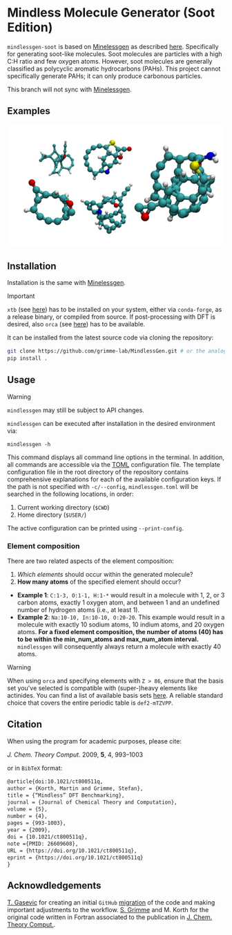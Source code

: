# Mindless Molecule Generator (Soot Edition)



`mindlessgen-soot` is based on [Minelessgen](https://github.com/grimme-lab/MindlessGen) as described [here](https://pubs.acs.org/doi/full/10.1021/ct800511q). Specifically for generating soot-like molecules. Soot molecules are particles with a high C:H ratio and few oxygen atoms. However, soot molecules are generally classified as polycyclic aromatic hydrocarbons (PAHs). This project cannot specifically generate PAHs; it can only produce carbonous particles.

This branch will not sync with [Minelessgen](https://github.com/grimme-lab/MindlessGen). 
## Examples

![One-pager overview](assets/soot-mindless.jpg)

## Installation

Installation is the same with [Minelessgen](https://github.com/grimme-lab/MindlessGen). 

> [!IMPORTANT]
> `xtb` (see [here](https://github.com/grimme-lab/xtb)) has to be installed on your system, either via `conda-forge`, as a release binary, or compiled from source.
If post-processing with DFT is desired, also `orca` (see [here](https://www.faccts.de/docs/orca/6.0/manual/index.html)) has to be available.

It can be installed from the latest source code via cloning the repository:

```bash
git clone https://github.com/grimme-lab/MindlessGen.git # or the analogous SSH link
pip install .
```

## Usage

> [!WARNING]
> `mindlessgen` may still be subject to API changes.

`mindlessgen` can be executed after installation in the desired environment via:
```
mindlessgen -h
```
This command displays all command line options in the terminal.
In addition, all commands are accessible via the [TOML](https://github.com/grimme-lab/MindlessGen/blob/main/mindlessgen.toml) configuration file.
The template configuration file in the root directory of the repository contains comprehensive explanations for each of the available configuration keys.
If the path is not specified with `-c/--config`, `mindlessgen.toml` will be searched in the following locations, in order:
1. Current working directory (`$CWD`)
2. Home directory (`$USER/`)

The active configuration can be printed using `--print-config`.

### Element composition
There are two related aspects of the element composition:
1. _Which elements_ should occur within the generated molecule?
2. **How many atoms** of the specified element should occur?
- **Example 1**: `C:1-3, O:1-1, H:1-*` would result in a molecule with 1, 2, or 3 carbon atoms, exactly 1 oxygen atom, and between 1 and an undefined number of hydrogen atoms (i.e., at least 1).
- **Example 2**: `Na:10-10, In:10-10, O:20-20`. This example would result in a molecule with exactly 10 sodium atoms, 10 indium atoms, and 20 oxygen atoms. **For a fixed element composition, the number of atoms (40) has to be within the min_num_atoms and max_num_atom interval.** `mindlessgen` will consequently always return a molecule with exactly 40 atoms.

> [!WARNING]
> When using `orca` and specifying elements with `Z > 86`, ensure that the basis set you've selected is compatible with (super-)heavy elements like actinides.
> You can find a list of available basis sets [here](https://www.faccts.de/docs/orca/6.0/manual/contents/detailed/basisset.html#built-in-basis-sets).
> A reliable standard choice that covers the entire periodic table is `def2-mTZVPP`.

## Citation

When using the program for academic purposes, please cite:

_J. Chem. Theory Comput._ 2009, **5**, 4, 993–1003

or in `BibTeX` format:
```
@article{doi:10.1021/ct800511q,
author = {Korth, Martin and Grimme, Stefan},
title = {“Mindless” DFT Benchmarking},
journal = {Journal of Chemical Theory and Computation},
volume = {5},
number = {4},
pages = {993-1003},
year = {2009},
doi = {10.1021/ct800511q},
note ={PMID: 26609608},
URL = {https://doi.org/10.1021/ct800511q},
eprint = {https://doi.org/10.1021/ct800511q}
}
```

## Acknowdledgements

[T. Gasevic](https://github.com/gasevic) for creating an initial `GitHub` [migration](https://github.com/gasevic/mlmgen) of the code and making important adjustments to the workflow.
[S. Grimme](https://www.chemie.uni-bonn.de/grimme/de/grimme) and M. Korth for the original code written in Fortran associated to the publication in [J. Chem. Theory Comput.](https://pubs.acs.org/doi/full/10.1021/ct800511q).
